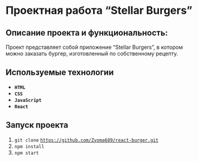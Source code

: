 # Проектная работа “Stellar Burgers”

## Описание проекта и функциональность:

Проект представляет собой приложение “Stellar Burgers”, в котором можно заказать бургер, изготовленный по собственному рецепту.

## Используемые технологии

* __`HTML`__
* __`CSS`__
* __`JavaScript`__
* __`React`__

## Запуск проекта

1. `git clone` [`https://github.com/Zyoma689/react-burger.git`](https://github.com/Zyoma689/react-burger.git)
2. `npm install`
3. `npm start`